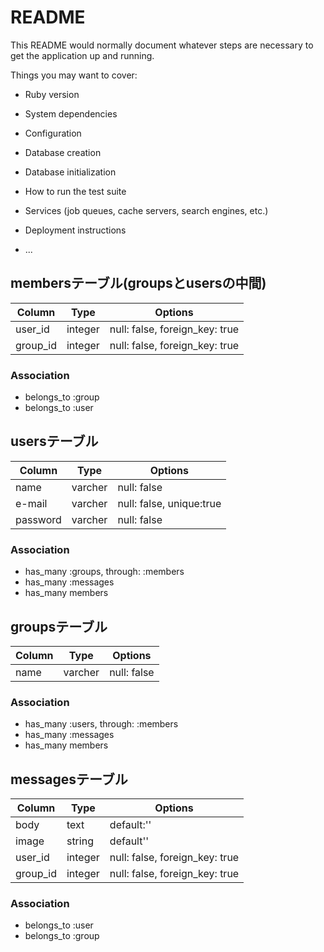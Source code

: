# README

This README would normally document whatever steps are necessary to get the
application up and running.

Things you may want to cover:

* Ruby version

* System dependencies

* Configuration

* Database creation

* Database initialization

* How to run the test suite

* Services (job queues, cache servers, search engines, etc.)

* Deployment instructions

* ...

## membersテーブル(groupsとusersの中間)

|Column|Type|Options|
|------|----|-------|
|user_id|integer|null: false, foreign_key: true|
|group_id|integer|null: false, foreign_key: true|

### Association
- belongs_to :group
- belongs_to :user


## usersテーブル
|Column|Type|Options|
|------|----|-------|
|name|varcher|null: false|
|e-mail|varcher|null: false, unique:true|
|password|varcher|null: false|

### Association
- has_many :groups, through: :members
- has_many :messages
- has_many members


## groupsテーブル
|Column|Type|Options|
|------|----|-------|
|name|varcher|null: false|

### Association
- has_many :users, through: :members
- has_many :messages
- has_many members

## messagesテーブル
|Column|Type|Options|
|------|----|-------|
|body|text|default:''
|image|string|default''
|user_id|integer|null: false, foreign_key: true|
|group_id|integer|null: false, foreign_key: true|

### Association
- belongs_to :user
- belongs_to :group